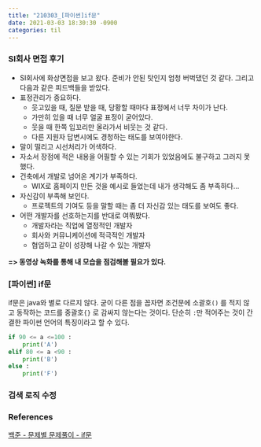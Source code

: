 ```yaml
---
title: "210303_[파이썬]if문"
date: 2021-03-03 18:30:30 -0900
categories: til
---
```




### SI회사 면접 후기

- SI회사에 화상면접을 보고 왔다. 준비가 안된 탓인지 엄청 버벅댔던 것 같다. 그리고 다음과 같은 피드백들을 받았다.
- 표정관리가 중요하다.
  - 웃고있을 때, 질문 받을 때, 당황할 때마다 표정에서 너무 차이가 난다.
  - 가만히 있을 때 너무 얼굴 표정이 굳어있다.
  - 웃을 때 한쪽 입꼬리만 올라가서 비웃는 것 같다.
  - 다른 지원자 답변시에도 경청하는 태도를 보여야한다.
- 말이 떨리고 시선처리가 어색하다.
- 자소서 장점에 적은 내용을 어필할 수 있는 기회가 있었음에도 불구하고 그러지 못했다.
- 건축에서 개발로 넘어온 계기가 부족하다.
  - WIX로 홈페이지 만든 것을 예시로 들었는데 내가 생각해도 좀 부족하다...
- 자신감이 부족해 보인다.
  - 프로젝트의 기여도 등을 말할 때는 좀 더 자신감 있는 태도를 보여도 좋다.
- 어떤 개발자를 선호하는지를 반대로 여쭤봤다.
  - 개발자라는 직업에 열정적인 개발자
  - 회사와 커뮤니케이션에 적극적인 개발자
  - 협업하고 같이 성장해 나갈 수 있는 개발자

**=> 동영상 녹화를 통해 내 모습을 점검해볼 필요가 있다.**



### [파이썬] if문

if문은 java와 별로 다르지 않다. 굳이 다른 점을 꼽자면 조건문에 소괄호`()` 를 적지 않고 동작하는 코드를 중괄호`{}` 로 감싸지 않는다는 것이다. 단순히 `:`만 적어주는 것이 간결한 파이썬 언어의 특징이라고 할 수 있다.

```python
if 90 <= a <=100 :
    print('A')
elif 80 <= a <90 :
    print('B')
else :
    print('F')
```



### 검색 로직 수정



### References

[백준 - 문제별 문제풀이 - if문](https://www.acmicpc.net/step/4)





